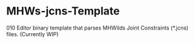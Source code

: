 # MHWs-jcns-Template
010 Editor binary template that parses MHWilds Joint Constraints (*.jcns) files.
(Currently WIP)
